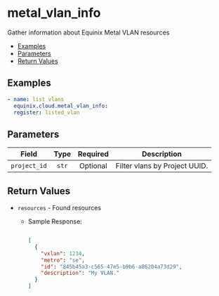 # metal_vlan_info

Gather information about Equinix Metal VLAN resources


- [Examples](#examples)
- [Parameters](#parameters)
- [Return Values](#return-values)

## Examples

```yaml
- name: list vlans
  equinix.cloud.metal_vlan_info:
  register: listed_vlan

```










## Parameters

| Field     | Type | Required | Description                                                                  |
|-----------|------|----------|------------------------------------------------------------------------------|
| `project_id` | <center>`str`</center> | <center>Optional</center> | Filter vlans by Project UUID.   |






## Return Values

- `resources` - Found resources

    - Sample Response:
        ```json
        
        [
          {
            "vxlan": 1234,
            "metro": "se",
            "id": "845b45a3-c565-47e5-b9b6-a86204a73d29",
            "description": "My VLAN."
          }
        ]
        ```


